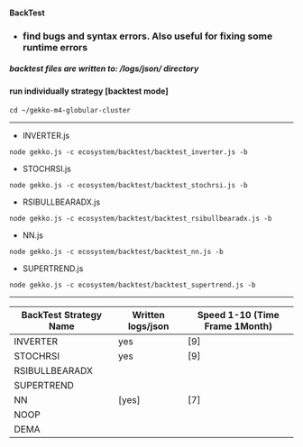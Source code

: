 #### BackTest
* ### find bugs and syntax errors. Also useful for fixing some runtime errors

##### backtest files are written to: /logs/json/ directory 

#### run individually strategy [backtest mode]
```
cd ~/gekko-m4-globular-cluster
```
---
* INVERTER.js
```
node gekko.js -c ecosystem/backtest/backtest_inverter.js -b
```
* STOCHRSI.js
```
node gekko.js -c ecosystem/backtest/backtest_stochrsi.js -b
```

* RSIBULLBEARADX.js
```
node gekko.js -c ecosystem/backtest/backtest_rsibullbearadx.js -b
```
* NN.js
```
node gekko.js -c ecosystem/backtest/backtest_nn.js -b
```
* SUPERTREND.js
```
node gekko.js -c ecosystem/backtest/backtest_supertrend.js -b
```

---
BackTest Strategy Name | Written logs/json | Speed 1-10 (Time Frame 1Month)
---|---|---
INVERTER | yes | [9] 
STOCHRSI | yes | [9] 
RSIBULLBEARADX | | 
SUPERTREND | | 
NN | [yes] | [7] 
NOOP | | 
DEMA | |  

